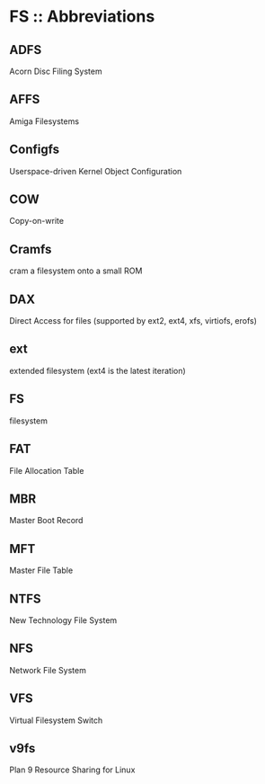 # FS :: Abbreviations

## ADFS
Acorn Disc Filing System

## AFFS
Amiga Filesystems

## Configfs
Userspace-driven Kernel Object Configuration

## COW
Copy-on-write

## Cramfs
cram a filesystem onto a small ROM

## DAX
Direct Access for files (supported by ext2, ext4, xfs, virtiofs, erofs)

## ext
extended filesystem (ext4 is the latest iteration)

## FS
filesystem

## FAT
File Allocation Table

## MBR
Master Boot Record

## MFT
Master File Table

## NTFS
New Technology File System

## NFS
Network File System

## VFS
Virtual Filesystem Switch

## v9fs
Plan 9 Resource Sharing for Linux

